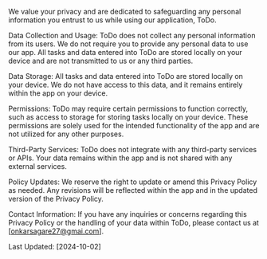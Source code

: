 We value your privacy and are dedicated to safeguarding any personal information you entrust to us while using our application, ToDo.

Data Collection and Usage:
ToDo does not collect any personal information from its users. We do not require you to provide any personal data to use our app. All tasks and data entered into ToDo are stored locally on your device and are not transmitted to us or any third parties.

Data Storage:
All tasks and data entered into ToDo are stored locally on your device. We do not have access to this data, and it remains entirely within the app on your device.

Permissions:
ToDo may require certain permissions to function correctly, such as access to storage for storing tasks locally on your device. These permissions are solely used for the intended functionality of the app and are not utilized for any other purposes.

Third-Party Services:
ToDo does not integrate with any third-party services or APIs. Your data remains within the app and is not shared with any external services.

Policy Updates:
We reserve the right to update or amend this Privacy Policy as needed. Any revisions will be reflected within the app and in the updated version of the Privacy Policy.

Contact Information:
If you have any inquiries or concerns regarding this Privacy Policy or the handling of your data within ToDo, please contact us at [onkarsagare27@gmai.com].

Last Updated: [2024-10-02]